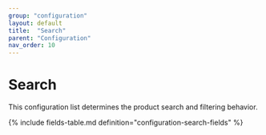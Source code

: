 ```yaml
---
group: "configuration"
layout: default
title:  "Search"
parent: "Configuration"
nav_order: 10
---
```


# Search

This configuration list determines the product search and filtering behavior. 

{% include fields-table.md definition="configuration-search-fields" %}
